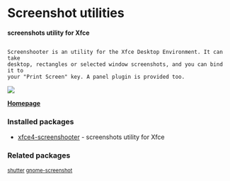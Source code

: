 # Screenshot utilities

__screenshots utility for Xfce__

```

Screenshooter is an utility for the Xfce Desktop Environment. It can take
desktop, rectangles or selected window screenshots, and you can bind it to
your "Print Screen" key. A panel plugin is provided too.

```

[![](https://screenshots.debian.net/thumbnail/xfce4-screenshooter/)](https://screenshots.debian.net/screenshot/xfce4-screenshooter/)


 **[Homepage](http://goodies.xfce.org/projects/applications/xfce4-screenshooter)**

### Installed packages

* [xfce4-screenshooter](https://packages.debian.org/stretch/xfce4-screenshooter) - screenshots utility for Xfce

### Related packages

<sub> [shutter](https://packages.debian.org/stretch/shutter) [gnome-screenshot](https://packages.debian.org/stretch/gnome-screenshot)  </sub>
